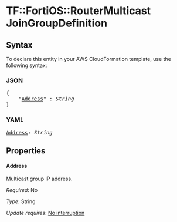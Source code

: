 # TF::FortiOS::RouterMulticast JoinGroupDefinition

## Syntax

To declare this entity in your AWS CloudFormation template, use the following syntax:

### JSON

<pre>
{
    "<a href="#address" title="Address">Address</a>" : <i>String</i>
}
</pre>

### YAML

<pre>
<a href="#address" title="Address">Address</a>: <i>String</i>
</pre>

## Properties

#### Address

Multicast group IP address.

_Required_: No

_Type_: String

_Update requires_: [No interruption](https://docs.aws.amazon.com/AWSCloudFormation/latest/UserGuide/using-cfn-updating-stacks-update-behaviors.html#update-no-interrupt)

